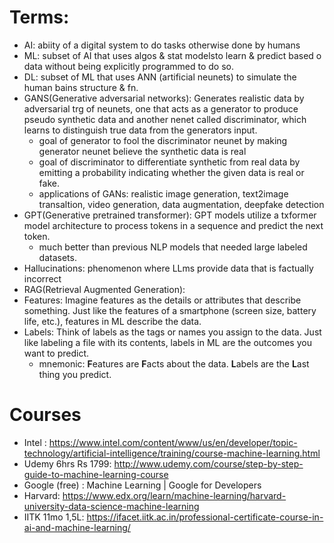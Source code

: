 # Terms:
- AI: abiity of a digital system to do tasks otherwise done by humans
- ML: subset of AI that uses algos & stat modelsto learn & predict based o data without being explicitly programmed to do so.
- DL: subset of ML that uses ANN (artificial neunets) to simulate the human bains structure & fn.
- GANS(Generative adversarial networks):  Generates realistic data by adversarial trg of neunets, one that acts as a generator to produce pseudo synthetic data and another nenet called discriminator, which learns to distinguish true data from the generators input.
  - goal of generator to fool the discriminator neunet by making generator neunet believe the synthetic data is real
  - goal of discriminator to differentiate synthetic from real data by emitting a probability indicating whether the given data is real or fake.
  - applications of GANs: realistic image generation, text2image transaltion, video generation, data augmentation, deepfake detection
- GPT(Generative pretrained transformer): GPT models utilize a txformer model architecture to process tokens in a sequence and predict the next token.
  - much better than previous NLP models that needed large labeled datasets.
- Hallucinations: phenomenon where LLms provide data that is factually incorrect
- RAG(Retrieval Augmented Generation):
- Features: Imagine features as the details or attributes that describe something. Just like the features of a smartphone (screen size, battery life, etc.), features in ML describe the data.
- Labels: Think of labels as the tags or names you assign to the data. Just like labeling a file with its contents, labels in ML are the outcomes you want to predict.
  - mnemonic: **F**eatures are **F**acts about the data. **L**abels are the **L**ast thing you predict.
# Courses
- Intel : https://www.intel.com/content/www/us/en/developer/topic-technology/artificial-intelligence/training/course-machine-learning.html
- Udemy 6hrs Rs 1799: http://www.udemy.com/course/step-by-step-guide-to-machine-learning-course
- Google (free) : Machine Learning  |  Google for Developers
- Harvard: https://www.edx.org/learn/machine-learning/harvard-university-data-science-machine-learning
- IITK 11mo 1,5L: https://ifacet.iitk.ac.in/professional-certificate-course-in-ai-and-machine-learning/
